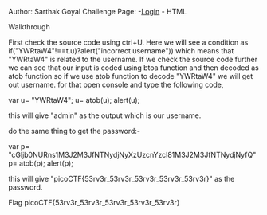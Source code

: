 Author: Sarthak Goyal
Challenge Page: -[Login](https://login.mars.picoctf.net/) - HTML

Walkthrough

 First check the source code using ctrl+U. Here we will see a condition as
 if("YWRtaW4"!==t.u)?alert("incorrect username"))
 which means that "YWRtaW4" is related to the username. If we check the source code further we can see that our input is coded using btoa function and then decoded as atob function so if we use atob function to decode "YWRtaW4" we will get out username. for that open console and type the following code,

 var u= "YWRtaW4";
 u= atob(u); 
 alert(u);

 this will give "admin" as the output which is our username.

 do the same thing to get the password:-

 var p= "cGljb0NURns1M3J2M3JfNTNydjNyXzUzcnYzcl81M3J2M3JfNTNydjNyfQ"
 p= atob(p);
 alert(p);

 this will give "picoCTF{53rv3r_53rv3r_53rv3r_53rv3r_53rv3r}" as the password.

 Flag
 picoCTF{53rv3r_53rv3r_53rv3r_53rv3r_53rv3r}

